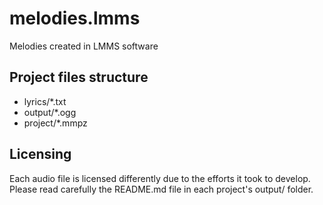 # melodies.lmms
Melodies created in LMMS software

## Project files structure

* lyrics/*.txt
* output/*.ogg
* project/*.mmpz

## Licensing

Each audio file is licensed differently due to the efforts it took to develop. Please read carefully the README.md file in each project's output/ folder.
